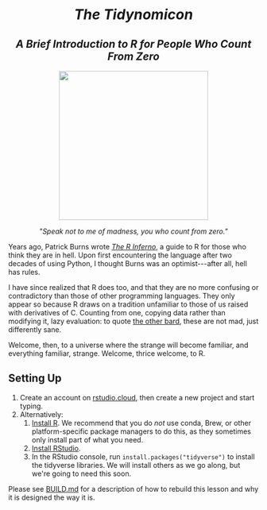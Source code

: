 <div align="center">
  <h1><em>The Tidynomicon</em></h1>
  <h2><em>A Brief Introduction to R for People Who Count From Zero</em></h2>
  <img src="https://raw.githubusercontent.com/gvwilson/tidynomicon/master/figures/index/cthulhu.svg" width="300" />
  <p><em>"Speak not to me of madness, you who count from zero."</em></p>
</div>

Years ago,
Patrick Burns wrote *[The R Inferno][r-inferno]*,
a guide to R for those who think they are in hell.
Upon first encountering the language after two decades of using Python,
I thought Burns was an optimist---after all,
hell has rules.

I have since realized that R does too,
and that they are no more confusing or contradictory than those of other programming languages.
They only appear so because R draws on a tradition unfamiliar to those of us raised with derivatives of C.
Counting from one,
copying data rather than modifying it,
lazy evaluation:
to quote [the other bard][pratchett],
these are not mad, just differently sane.

Welcome, then, to a universe where the strange will become familiar,
and everything familiar, strange.
Welcome, thrice welcome, to R.

## Setting Up

1.  Create an account on [rstudio.cloud][rstudio-cloud],
    then create a new project and start typing.
2.  Alternatively:
    1.  [Install R][r-install].
        We recommend that you do *not* use conda, Brew, or other platform-specific package managers to do this,
        as they sometimes only install part of what you need.
    2.  [Install RStudio][rstudio-install].
    3.  In the RStudio console,
        run `install.packages("tidyverse")` to install the tidyverse libraries.
        We will install others as we go along,
        but we're going to need this soon.

Please see [BUILD.md](./BUILD.md) for a description of how to rebuild this lesson
and why it is designed the way it is.

[knitr]: https://yihui.name/knitr/
[kramdown]: https://kramdown.gettalong.org/
[merely-useful]: http://merely-useful.github.io/
[pratchett]: https://www.terrypratchettbooks.com/sir-terry/
[r-inferno]: https://www.burns-stat.com/documents/books/the-r-inferno/
[r-install]: https://cran.rstudio.com/
[rstudio-cloud]: https://rstudio.cloud/
[rstudio-install]: https://www.rstudio.com/products/rstudio/download/
